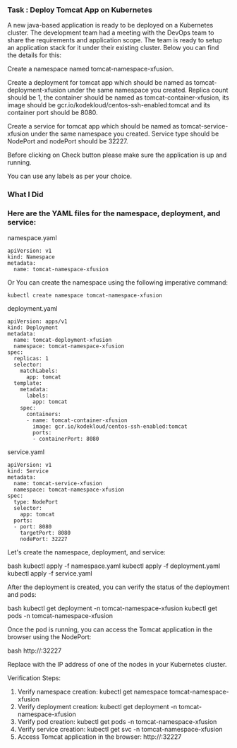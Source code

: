 ### Task : Deploy Tomcat App on Kubernetes

A new java-based application is ready to be deployed on a Kubernetes cluster. The development team had a meeting with the DevOps team to share the requirements and application scope. The team is ready to setup an application stack for it under their existing cluster. Below you can find the details for this:


Create a namespace named tomcat-namespace-xfusion.

Create a deployment for tomcat app which should be named as tomcat-deployment-xfusion under the same namespace you created. Replica count should be 1, the container should be named as tomcat-container-xfusion, its image should be gcr.io/kodekloud/centos-ssh-enabled:tomcat and its container port should be 8080.

Create a service for tomcat app which should be named as tomcat-service-xfusion under the same namespace you created. Service type should be NodePort and nodePort should be 32227.


Before clicking on Check button please make sure the application is up and running.


You can use any labels as per your choice.


### What I Did

### Here are the YAML files for the namespace, deployment, and service:

namespace.yaml
```
apiVersion: v1
kind: Namespace
metadata:
  name: tomcat-namespace-xfusion
```

Or You can create the namespace using the following imperative command:


```
kubectl create namespace tomcat-namespace-xfusion
```

deployment.yaml
```
apiVersion: apps/v1
kind: Deployment
metadata:
  name: tomcat-deployment-xfusion
  namespace: tomcat-namespace-xfusion
spec:
  replicas: 1
  selector:
    matchLabels:
      app: tomcat
  template:
    metadata:
      labels:
        app: tomcat
    spec:
      containers:
      - name: tomcat-container-xfusion
        image: gcr.io/kodekloud/centos-ssh-enabled:tomcat
        ports:
        - containerPort: 8080
```

service.yaml
```
apiVersion: v1
kind: Service
metadata:
  name: tomcat-service-xfusion
  namespace: tomcat-namespace-xfusion
spec:
  type: NodePort
  selector:
    app: tomcat
  ports:
  - port: 8080
    targetPort: 8080
    nodePort: 32227
```

Let's create the namespace, deployment, and service:


bash
kubectl apply -f namespace.yaml
kubectl apply -f deployment.yaml
kubectl apply -f service.yaml


After the deployment is created, you can verify the status of the deployment and pods:


bash
kubectl get deployment -n tomcat-namespace-xfusion
kubectl get pods -n tomcat-namespace-xfusion


Once the pod is running, you can access the Tomcat application in the browser using the NodePort:


bash
http://<NodeIP>:32227


Replace <NodeIP> with the IP address of one of the nodes in your Kubernetes cluster.

Verification Steps:

1. Verify namespace creation: kubectl get namespace tomcat-namespace-xfusion
2. Verify deployment creation: kubectl get deployment -n tomcat-namespace-xfusion
3. Verify pod creation: kubectl get pods -n tomcat-namespace-xfusion
4. Verify service creation: kubectl get svc -n tomcat-namespace-xfusion
5. Access Tomcat application in the browser: http://<NodeIP>:32227
